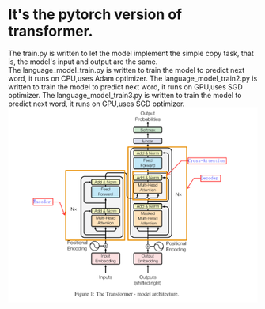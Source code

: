 # It's the pytorch version of transformer.   
The train.py is written to let the model implement the simple copy task, that is, the model's input and output are the same.  
The language_model_train.py is written to train the model to predict next word, it runs on CPU,uses Adam optimizer.
The language_model_train2.py is written to train the model to predict next word, it runs on GPU,uses SGD optimizer.
The language_model_train3.py is written to train the model to predict next word, it runs on GPU,uses SGD optimizer.
![contents](https://github.com/MzjHarley/Machine-Learning/blob/main/IMG/1.png)


